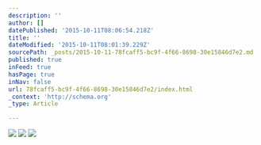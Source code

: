 ```yaml
---
description: ''
author: []
datePublished: '2015-10-11T08:06:54.218Z'
title: ''
dateModified: '2015-10-11T08:01:39.229Z'
sourcePath: _posts/2015-10-11-78fcaff5-bc9f-4f66-8698-30e15846d7e2.md
published: true
inFeed: true
hasPage: true
inNav: false
url: 78fcaff5-bc9f-4f66-8698-30e15846d7e2/index.html
_context: 'http://schema.org'
_type: Article

---
```

![](https://the-grid-user-content.s3-us-west-2.amazonaws.com/4d43296d-0ae3-4b5e-bcfe-b6a799d83de3.png)
![](https://the-grid-user-content.s3-us-west-2.amazonaws.com/bff75569-3b89-4e5e-a935-856806ce7f17.png)
![](https://the-grid-user-content.s3-us-west-2.amazonaws.com/3e908f1e-2a68-4472-97c2-aab6a1c4a574.png)